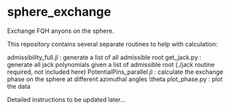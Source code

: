 # sphere_exchange
Exchange FQH anyons on the sphere.

This repository contains several separate routines to help with calculation:

admissibility_full.jl : generate a list of all admissible root
get_jack.py : generate all jack polynomials given a list of admissible root (./jack routine required, not included here)
PotentialPins_parallel.jl : calculate the exchange phase on the sphere at different azimuthal angles \theta
plot_phase.py : plot the data

Detailed instructions to be updated later...
